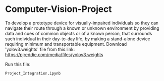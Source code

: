 # Computer-Vision-Project
To develop a prototype device for visually-impaired individuals so they can navigate their route through a known or unknown environment by providing data and cues of common objects or of a known person, that surrounds such individual in their day-to-day life, by making a stand-alone device requiring minimum and transportable equipment.
Download 'yolov3.weights' file from this link:
https://pjreddie.com/media/files/yolov3.weights

Run this file:
```
Project_Integration.ipynb
```
